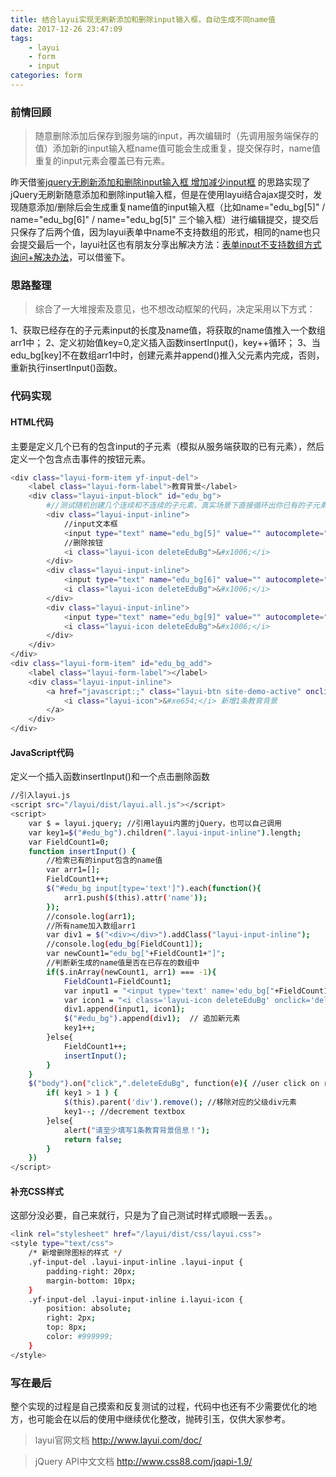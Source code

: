 ```yaml
---
title: 结合layui实现无刷新添加和删除input输入框，自动生成不同name值
date: 2017-12-26 23:47:09
tags: 
    - layui
    - form
    - input
categories: form
---
```

### 前情回顾

> 随意删除添加后保存到服务端的input，再次编辑时（先调用服务端保存的值）添加新的input输入框name值可能会生成重复，提交保存时，name值重复的input元素会覆盖已有元素。

昨天借鉴[jquery无刷新添加和删除input输入框 增加减少input框](/2017/12/25/form-input-1/) 的思路实现了jQuery无刷新随意添加和删除input输入框，但是在使用layui结合ajax提交时，发现随意添加/删除后会生成重复name值的input输入框（比如name="edu_bg[5]" / name="edu_bg[6]" / name="edu_bg[5]" 三个输入框）进行编辑提交，提交后只保存了后两个值，因为layui表单中name不支持数组的形式，相同的name也只会提交最后一个，layui社区也有朋友分享出解决方法：[表单input不支持数组方式询问+解决办法](http://fly.layui.com/jie/9166/)，可以借鉴下。

### 思路整理

> 综合了一大堆搜索及意见，也不想改动框架的代码，决定采用以下方式：

1、获取已经存在的子元素input的长度及name值，将获取的name值推入一个数组arr1中；
2、定义初始值key=0,定义插入函数insertInput()，key++循环；
3、当edu_bg[key]不在数组arr1中时，创建元素并append()推入父元素内完成，否则，重新执行insertInput()函数。

### 代码实现
#### HTML代码

主要是定义几个已有的包含input的子元素（模拟从服务端获取的已有元素），然后定义一个包含点击事件的按钮元素。

``` bash
<div class="layui-form-item yf-input-del">
    <label class="layui-form-label">教育背景</label>
    <div class="layui-input-block" id="edu_bg">
        #//测试随机创建几个连续和不连续的子元素，真实场景下直接循环出你已有的子元素即可
        <div class="layui-input-inline">
            //input文本框
            <input type="text" name="edu_bg[5]" value="" autocomplete="off" placeholder="请输入" lay-verify="required" class="layui-input">
            //删除按钮
            <i class="layui-icon deleteEduBg">&#x1006;</i>
        </div>
        <div class="layui-input-inline">
            <input type="text" name="edu_bg[6]" value="" autocomplete="off" placeholder="请输入" lay-verify="required" class="layui-input">
            <i class="layui-icon deleteEduBg">&#x1006;</i>
        </div>
        <div class="layui-input-inline">
            <input type="text" name="edu_bg[9]" value="" autocomplete="off" placeholder="请输入" lay-verify="required" class="layui-input">
            <i class="layui-icon deleteEduBg">&#x1006;</i>
        </div>
    </div>
</div>
<div class="layui-form-item" id="edu_bg_add">
    <label class="layui-form-label"></label>
    <div class="layui-input-inline">
        <a href="javascript:;" class="layui-btn site-demo-active" onclick="insertInput()">
            <i class="layui-icon">&#xe654;</i> 新增1条教育背景
        </a>
    </div>
</div>
```

#### JavaScript代码

定义一个插入函数insertInput()和一个点击删除函数

``` bash
//引入layui.js
<script src="/layui/dist/layui.all.js"></script>
<script>
    var $ = layui.jquery; //引用layui内置的jQuery，也可以自己调用
    var key1=$("#edu_bg").children(".layui-input-inline").length;
    var FieldCount1=0;
    function insertInput() {
        //检索已有的input包含的name值
        var arr1=[];
        FieldCount1++;
        $("#edu_bg input[type='text']").each(function(){
            arr1.push($(this).attr('name'));
        });
        //console.log(arr1);
        //所有name加入数组arr1
        var div1 = $("<div></div>").addClass("layui-input-inline");
        //console.log(edu_bg[FieldCount1]);
        var newCount1="edu_bg["+FieldCount1+"]";
        //判断新生成的name值是否在已存在的数组中
        if($.inArray(newCount1, arr1) === -1){
            FieldCount1=FieldCount1;
            var input1 = "<input type='text' name='edu_bg["+FieldCount1 +"]' value='' autocomplete='off' placeholder='请输入' lay-verify='required' class='layui-input'>"
            var icon1 = "<i class='layui-icon deleteEduBg' onclick='deleteElement(this)'>&#x1006;</i>";
            div1.append(input1, icon1);
            $("#edu_bg").append(div1);  // 追加新元素
            key1++;
        }else{
            FieldCount1++;
            insertInput();
        }
    }
    $("body").on("click",".deleteEduBg", function(e){ //user click on remove text  
        if( key1 > 1 ) {  
            $(this).parent('div').remove(); //移除对应的父级div元素  
            key1--; //decrement textbox  
        }else{
            alert("请至少填写1条教育背景信息！");
            return false;  
        }
    }) 
</script>
```

#### 补充CSS样式

这部分没必要，自己来就行，只是为了自己测试时样式顺眼一丢丢。。

``` bash
<link rel="stylesheet" href="/layui/dist/css/layui.css">
<style type="text/css">
    /* 新增删除图标的样式 */
    .yf-input-del .layui-input-inline .layui-input {
        padding-right: 20px;
        margin-bottom: 10px;
    }
    .yf-input-del .layui-input-inline i.layui-icon {
        position: absolute;
        right: 2px;
        top: 8px;
        color: #999999;
    }
</style>
```

### 写在最后

整个实现的过程是自己摸索和反复测试的过程，代码中也还有不少需要优化的地方，也可能会在以后的使用中继续优化整改，抛砖引玉，仅供大家参考。

> layui官网文档 http://www.layui.com/doc/

> jQuery API中文文档 http://www.css88.com/jqapi-1.9/
